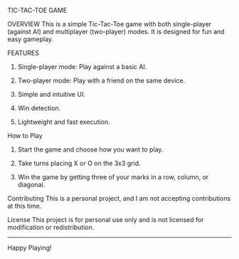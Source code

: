 TIC-TAC-TOE GAME

OVERVIEW
This is a simple Tic-Tac-Toe game with both single-player (against AI) and multiplayer (two-player) modes. It is designed for fun and easy gameplay.

FEATURES
1. Single-player mode: Play against a basic AI.

2. Two-player mode: Play with a friend on the same device.

3. Simple and intuitive UI.

4. Win detection.

5. Lightweight and fast execution.

How to Play
1. Start the game and choose how you want to play.

2. Take turns placing X or O on the 3x3 grid.

3. Win the game by getting three of your marks in a row, column, or diagonal.



Contributing
This is a personal project, and I am not accepting contributions at this time.

License
This project is for personal use only and is not licensed for modification or redistribution.


---

Happy Playing!

